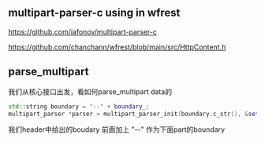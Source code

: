 ## multipart-parser-c using in wfrest

https://github.com/iafonov/multipart-parser-c

https://github.com/chanchann/wfrest/blob/main/src/HttpContent.h

## parse_multipart

我们从核心接口出发，看如何parse_multipart data的

```cpp
std::string boundary = "--" + boundary_;
multipart_parser *parser = multipart_parser_init(boundary.c_str(), &settings_);
```

我们header中给出的boudary 前面加上 "--" 作为下面part的boundary

